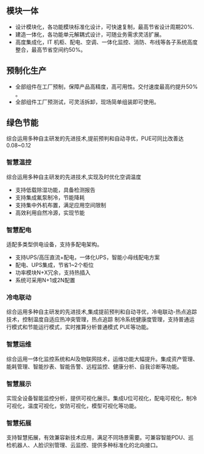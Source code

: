 ## **模块一体** 
- 设计模块化，各功能模块标准化设计，可快速复制，最高节省设计周期20%.
- 建造一体化，各功能单元解耦式设计，可随业务需求灵活扩展。
- 高度集成化，IT 机柜、配电、空调、一体化监控、消防、布线等各子系统高度整合，最高节省空间约50%。
## **预制化生产**
- 全部组件在工厂预制，保障产品高精度，高可用性。交付速度最高约提升50% 。
- 全部组件工厂预测试，可灵活拆卸，现场简单组装即可使用。
## **绿色节能**
综合运用多种自主研发的先进技术,提前预判和自动寻优，PUE可同比改善达0.08~0.12
### **智慧温控**
综合运用多种自主研发的先进技术,实现及时优化空调温度
- 支持低载除湿功能，具备检测报告
- 支持集成氟泵制冷，节能降耗
- 支持集中外机布置，满足应用空间限制
- 高效利用自然冷源，实现节能
### **智慧配电**
适配多类型供电设备，支持多配电架构。
- 支持UPS/高压直流+配电，一体化UPS，智能小母线配电方案
- 配电、UPS集成，节省1~2个柜位
- 功率模块N+X冗余，支持热插入
- 系统可采用N+1或2N配置
### **冷电联动**
综合运用多种自主研发的先进技术,集成提前预判和自动寻优，冷电联动-热点追踪技术，控制温度自适应热冲突管理，热点追踪 制冷系统健康度管理，支持普通运行模式和节能运行模式，实时推算分析普通模式
PUE等功能。
### **智慧运维**
综合运用一体化监控系统和AI及物联网技术，运维功能大幅提升。集成资产管理、能耗管理、智能抄表、智能告警、远程监控、健康分析、自我诊断等功能。
### **智慧展示**
实现全设备智能监控分析，提供可视化展示。集成U位可视化，配电可视化，制冷可视化，温度可视化，安防可视化，模型可视化等功能。
### **智慧拓展**
支持智慧拓展，有效兼容新技术应用，满足不同场景需要。可兼容智能PDU、巡检机器人、人脸识别管理、云监控、提供多种标准化的北向接口。
